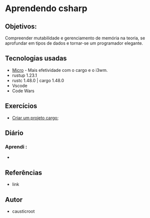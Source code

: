 # Aprendendo csharp

## Objetivos:

Compreender mutabilidade  e gerenciamento de memória na teoria,
se aprofundar em tipos de dados e tornar-se um programador elegante.



## Tecnologias usadas

* [Micro](https://github.com/zyedidia/micro) - Mais efetividade com o cargo e o i3wm.
* rustup 1.23.1
* rustc 1.48.0 | cargo 1.48.0
* Vscode
* Code Wars

## Exercícios

* [Criar um projeto cargo](LINK); 


## Diário

### Aprendi :
* 

## Referências

* link


## Autor

* causticroot
